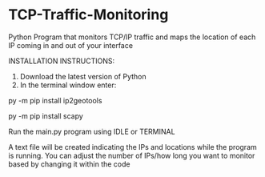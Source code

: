 # TCP-Traffic-Monitoring
Python Program that monitors TCP/IP traffic and maps the location of each IP coming in and out of your interface

INSTALLATION INSTRUCTIONS:

1. Download the latest version of Python
2. In the terminal window enter:

py -m pip install ip2geotools

py -m pip install scapy

Run the main.py program using IDLE or TERMINAL

A text file will be created indicating the IPs and locations while the program is running. You can adjust the number of IPs/how long you want to monitor based by changing it within the code
